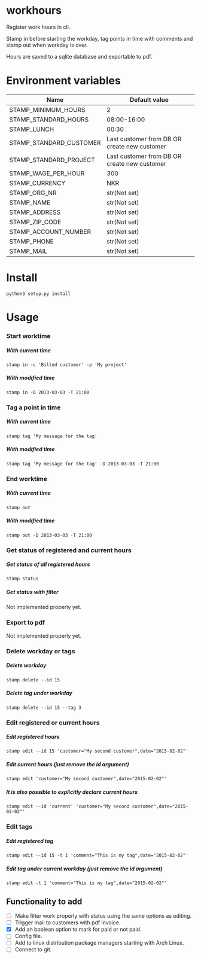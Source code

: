 # workhours
Register work hours in cli.

Stamp in before starting the workday, tag points in time with comments and stamp out when workday is over.

Hours are saved to a sqlite database and exportable to pdf.  


# Environment variables

Name | Default value
-----|-----
STAMP_MINIMUM_HOURS | 2  
STAMP_STANDARD_HOURS | 08:00-16:00  
STAMP_LUNCH | 00:30  
STAMP_STANDARD_CUSTOMER | Last customer from DB OR create new customer
STAMP_STANDARD_PROJECT | Last customer from DB OR create new customer
STAMP_WAGE_PER_HOUR | 300  
STAMP_CURRENCY | NKR  
STAMP_ORG_NR | str(Not set)
STAMP_NAME | str(Not set)
STAMP_ADDRESS | str(Not set)
STAMP_ZIP_CODE | str(Not set)
STAMP_ACCOUNT_NUMBER | str(Not set)
STAMP_PHONE | str(Not set)
STAMP_MAIL | str(Not set)

# Install

`python3 setup.py install`

# Usage

### Start worktime
##### With current time
`stamp in -c 'Billed customer' -p 'My project'`
##### With modified time
`stamp in -D 2013-03-03 -T 21:00`


### Tag a point in time
##### With current time
`stamp tag 'My message for the tag'`
##### With modified time
`stamp tag 'My message for the tag' -D 2013-03-03 -T 21:00`


### End worktime
##### With current time
`stamp out`
##### With modified time
`stamp out -D 2013-03-03 -T 21:00`


### Get status of registered and current hours
##### Get status of all registered hours
`stamp status`
##### Get status with filter
Not implemented properly yet.


### Export to pdf
Not implemented properly yet.


### Delete workday or tags
##### Delete workday
`stamp delete --id 15`
##### Delete tag under workday
`stamp delete --id 15 --tag 3`


### Edit registered or current hours
##### Edit registered hours
`stamp edit --id 15 'customer="My second customer",date="2015-02-02"'`
##### Edit current hours (just remove the id argument)
`stamp edit 'customer="My second customer",date="2015-02-02"'`
##### It is also possible to explicitly declare current hours
`stamp edit --id 'current' 'customer="My second customer",date="2015-02-02"'`


### Edit tags
##### Edit registered tag
`stamp edit --id 15 -t 1 'comment="This is my tag",date="2015-02-02"'`
##### Edit tag under current workday (just remove the id argument)
`stamp edit -t 1 'comment="This is my tag",date="2015-02-02"'`


## Functionality to add
- [ ] Make filter work properly with status using the same options as editing.
- [ ] Trigger mail to customers with pdf invoice.
- [x] Add an boolean option to mark for paid or not paid.
- [ ] Config file.
- [ ] Add to linux distribution package managers starting with Arch Linux.
- [ ] Connect to git.
